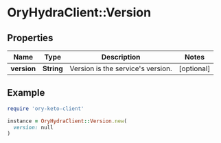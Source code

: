 # OryHydraClient::Version

## Properties

| Name | Type | Description | Notes |
| ---- | ---- | ----------- | ----- |
| **version** | **String** | Version is the service&#39;s version. | [optional] |

## Example

```ruby
require 'ory-keto-client'

instance = OryHydraClient::Version.new(
  version: null
)
```


